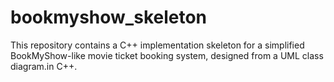 # bookmyshow_skeleton
This repository contains a C++ implementation skeleton for a simplified BookMyShow-like movie ticket booking system, designed from a UML class diagram.in C++.
